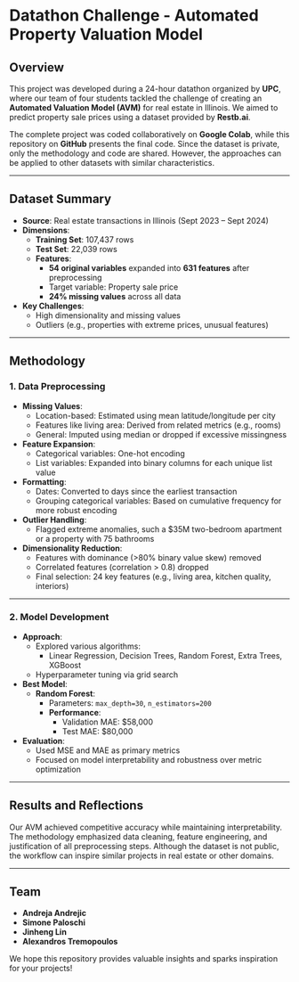 # Datathon Challenge - Automated Property Valuation Model

## Overview
This project was developed during a 24-hour datathon organized by **UPC**, where our team of four students tackled the challenge of creating an **Automated Valuation Model (AVM)** for real estate in Illinois. We aimed to predict property sale prices using a dataset provided by **Restb.ai**.

The complete project was coded collaboratively on **Google Colab**, while this repository on **GitHub** presents the final code. Since the dataset is private, only the methodology and code are shared. However, the approaches can be applied to other datasets with similar characteristics.

---

## Dataset Summary
- **Source**: Real estate transactions in Illinois (Sept 2023 – Sept 2024)
- **Dimensions**:
  - **Training Set**: 107,437 rows
  - **Test Set**: 22,039 rows
  - **Features**: 
    - **54 original variables** expanded into **631 features** after preprocessing
    - Target variable: Property sale price
    - **24% missing values** across all data
- **Key Challenges**:
  - High dimensionality and missing values
  - Outliers (e.g., properties with extreme prices, unusual features)

---

## Methodology

### 1. **Data Preprocessing**
- **Missing Values**:
  - Location-based: Estimated using mean latitude/longitude per city
  - Features like living area: Derived from related metrics (e.g., rooms)
  - General: Imputed using median or dropped if excessive missingness
- **Feature Expansion**:
  - Categorical variables: One-hot encoding
  - List variables: Expanded into binary columns for each unique list value
- **Formatting**:
  - Dates: Converted to days since the earliest transaction
  - Grouping categorical variables: Based on cumulative frequency for more robust encoding
- **Outlier Handling**:
  - Flagged extreme anomalies, such a $35M two-bedroom apartment or a property with 75 bathrooms
- **Dimensionality Reduction**:
  - Features with dominance (>80% binary value skew) removed
  - Correlated features (correlation > 0.8) dropped
  - Final selection: 24 key features (e.g., living area, kitchen quality, interiors)

---

### 2. **Model Development**
- **Approach**:
  - Explored various algorithms: 
    - Linear Regression, Decision Trees, Random Forest, Extra Trees, XGBoost
  - Hyperparameter tuning via grid search
- **Best Model**:
  - **Random Forest**:
    - Parameters: `max_depth=30`, `n_estimators=200`
    - **Performance**:
      - Validation MAE: $58,000
      - Test MAE: $80,000
- **Evaluation**:
  - Used MSE and MAE as primary metrics
  - Focused on model interpretability and robustness over metric optimization

---

## Results and Reflections
Our AVM achieved competitive accuracy while maintaining interpretability. The methodology emphasized data cleaning, feature engineering, and justification of all preprocessing steps. Although the dataset is not public, the workflow can inspire similar projects in real estate or other domains.

---

## Team
- **Andreja Andrejic**
- **Simone Paloschi**
- **Jinheng Lin**
- **Alexandros Tremopoulos** 

We hope this repository provides valuable insights and sparks inspiration for your projects!
